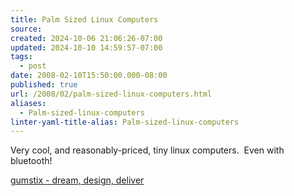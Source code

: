 ```yaml
---
title: Palm Sized Linux Computers
source: 
created: 2024-10-06 21:06:26-07:00
updated: 2024-10-10 14:59:57-07:00
tags:
  - post
date: 2008-02-10T15:50:00.000-08:00
published: true
url: /2008/02/palm-sized-linux-computers.html
aliases:
  - Palm-sized-linux-computers
linter-yaml-title-alias: Palm-sized-linux-computers
---
```



Very cool, and reasonably-priced, tiny linux computers.  Even with bluetooth!  
  
  
[gumstix - dream, design, deliver](http://gumstix.com/waysmalls.html)